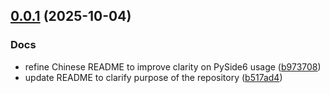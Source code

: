<!-- insertion marker -->
<a name="0.0.1"></a>

## [0.0.1](https://github.com///compare/bd945dcb49189889f8a9e588a58d1de5fd2b36a5...0.0.1) (2025-10-04)

### Docs

- refine Chinese README to improve clarity on PySide6 usage ([b973708](https://github.com///commit/b973708e132cd165e4c18d6e2a5d32c67d79e53c))
- update README to clarify purpose of the repository ([b517ad4](https://github.com///commit/b517ad4759f3abac007e788380b90bc3f7c5be62))

